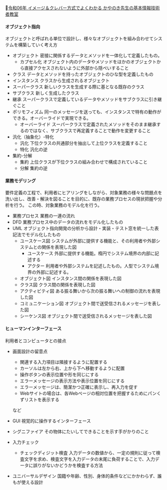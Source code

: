 
📖[令和06年 イメージ＆クレバー方式でよくわかる かやのき先生の基本情報技術者教室](https://gihyo.jp/book/2023/978-4-297-13827-1)

#### オブジェクト指向

オブジェクトと呼ばれる単位で設計し、様々なオブジェクトを組み合わせてシステムを構築していく考え方
- オブジェクト
  密接に関係するデータとメソッドを一体化して定義したもの。
  - カプセル化
    オブジェクト内のデータやメソッドをほかのオブジェクトから直接アクセスされないように外部から隠ぺいすること
- クラス
  データとメソッドを持ったオブジェクトのひな型を定義したもの
- インスタンス
  クラスから生成されるオブジェクト
- スーパークラス
  新しいクラスを生成する際に基となる既存のクラス
- サブクラス
  新しく生成したクラス
- 継承
  スーパークラスで定義しているデータやメソッドをサブクラスに引き継ぐこと
- ポリモフィズム
  同一のメッセージを送っても、インスタンスで特有の動作ができる。オーバーライドで実現できる。
  - オーバーライド
    スーパークラスで定義されたメソッドをそのまま継承するのではなく、サブクラスで再定義することで動作を変更すること
- 汎化（抽象化）-特化
  - 汎化
    下位クラスの共通部分を抽出して上位クラスを定義すること
  - 特化
    汎化の逆
- 集約-分解
  - 集約
    上位クラスが下位クラスの組み合わせで構成されていること
  - 分解
    集約の逆

#### 業務モデリング

要件定義の工程で、利用者にヒアリングをしながら、対象業務の様々な問題点を洗い出し、改善・解決を図ることを目的に、既存の業務プロセスの現状把握や分析を行う。
この時、対象業務のモデル化を行う。
- 業務プロセス
  業務の一連の流れ
- DFD
  業務プロセス中のデータの流れをモデル化したもの
- UML
  オブジェクト指向開発の分析から設計・実装・テスト窓を統一した表記法でモデル化したもの
  - ユースケース図
    システムが外部に提供する機能と、その利用者や外部システムとの関係を表現した図
    - ユースケース
      外部に提供する機能。楕円でシステム境界の内部に記述する
    - アクター
      利用者や外部システムを記述したもの。人型でシステム境界の外部に記述する。
  - オブジェクト図
    インスタンス間の関係を表現した図
  - クラス図
    クラス間の関係を表現した図
  - アクティビティ図
    ある振る舞いから次の振る舞いへの制御の流れを表現した図
  - コミュニケーション図
    オブジェクト間で送受信されるメッセージを表した図
  - シーケンス図
    オブジェクト間で送受信されるメッセージを表した図

#### ヒューマンインターフェース

利用者とコンピュータとの接点
- 画面設計の留意点
  - 関連する入力項目は隣接するように配置する
  - カーソルは左から右、上から下へ移動するように配置
  - 操作ボタンの表示位置や形を同じにする
  - エラーメッセージの表示方法や表示位置を同じにする
  - エラーメッセージは、簡潔かつ正確に表示し、再入力を促す
  - Webサイトの場合は、各Webページの相対位置を把握するためにパンくずリストを表示する

  など
- GUI
  視覚的に操作するインターフェース
- シグニファイア
  その物体にたいしてできることを示す手がかりのこと

- 入力チェック
  - チェックディジット検査
    入力データの数値から、一定の規則に従って検査文字を求め、検査文字を入力データの末尾に負荷することで、入力データに誤りがないかどうかを検査する方法

- ユニバーサルデザイン
  国籍や年齢、性別、身体的条件などにかかわらず、誰もが使える設計
  
